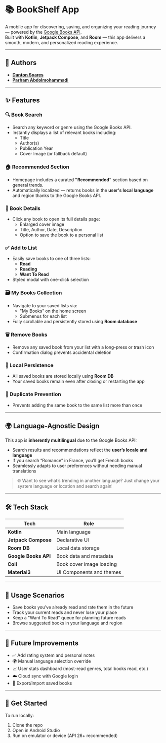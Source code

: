 
# 📚 BookShelf App

A mobile app for discovering, saving, and organizing your reading journey — powered by the [Google Books API](https://developers.google.com/books).  
Built with **Kotlin**, **Jetpack Compose**, and **Room** — this app delivers a smooth, modern, and personalized reading experience.

---

## 🧠 Authors

- **[Danton Soares](https://github.com/Danton1)**
- **[Parham Abdolmohammadi](https://github.com/parhamabdolmohammadi)**

---

## ✨ Features

### 🔍 Book Search
- Search any keyword or genre using the Google Books API.
- Instantly displays a list of relevant books including:
    - Title
    - Author(s)
    - Publication Year
    - Cover Image (or fallback default)

### 🏠 Recommended Section
- Homepage includes a curated **"Recommended"** section based on general trends.
- Automatically localized — returns books in the **user's local language** and region thanks to the Google Books API.

### 📖 Book Details
- Click any book to open its full details page:
    - Enlarged cover image
    - Title, Author, Date, Description
    - Option to save the book to a personal list

### ✅ Add to List
- Easily save books to one of three lists:
    - **Read**
    - **Reading**
    - **Want To Read**
- Styled modal with one-click selection

### 🗃️ My Books Collection
- Navigate to your saved lists via:
    - "My Books" on the home screen
    - Submenus for each list
- Fully scrollable and persistently stored using **Room database**

### 🗑️ Remove Books
- Remove any saved book from your list with a long-press or trash icon
- Confirmation dialog prevents accidental deletion

### 💾 Local Persistence
- All saved books are stored locally using **Room DB**
- Your saved books remain even after closing or restarting the app

### 🚫 Duplicate Prevention
- Prevents adding the same book to the same list more than once

---

## 🌍 Language-Agnostic Design

This app is **inherently multilingual** due to the Google Books API:
- Search results and recommendations reflect the **user’s locale and language**
- If you search “Romance” in France, you’ll get French books
- Seamlessly adapts to user preferences without needing manual translations

> 🌐 Want to see what’s trending in another language? Just change your system language or location and search again!

---

## 🛠️ Tech Stack

| Tech                  | Role |
|-----------------------|------|
| **Kotlin**            | Main language |
| **Jetpack Compose**   | Declarative UI |
| **Room DB**           | Local data storage |
| **Google Books API**  | Book data and metadata |
| **Coil**              | Book cover image loading |
| **Material3**         | UI Components and themes |

---

## 🧪 Usage Scenarios

- Save books you’ve already read and rate them in the future
- Track your current reads and never lose your place
- Keep a "Want To Read" queue for planning future reads
- Browse suggested books in your language and region

---

## 🧼 Future Improvements

- ✅ Add rating system and personal notes
- 🌍 Manual language selection override
- 📈 User stats dashboard (most-read genres, total books read, etc.)
- ☁️ Cloud sync with Google login
- 🔄 Export/Import saved books

---

## 🚀 Get Started

To run locally:

1. Clone the repo
2. Open in Android Studio
3. Run on emulator or device (API 26+ recommended)
